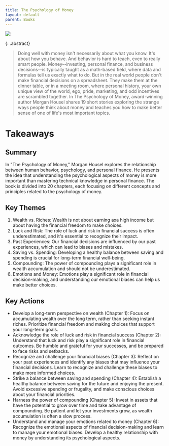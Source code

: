 ```yaml
---
title: The Psychology of Money
layout: default
parent: Books
---
```

![](https://i.gr-assets.com/images/S/compressed.photo.goodreads.com/books/1581527774l/41881472._SY475_.jpg)

{: .abstract}
> Doing well with money isn't necessarily about what you know. It's about how you behave. And behavior is hard to teach, even to really smart people. Money--investing, personal finance, and business decisions--is typically taught as a math-based field, where data and formulas tell us exactly what to do. But in the real world people don't make financial decisions on a spreadsheet. They make them at the dinner table, or in a meeting room, where personal history, your own unique view of the world, ego, pride, marketing, and odd incentives are scrambled together. In The Psychology of Money, award-winning author Morgan Housel shares 19 short stories exploring the strange ways people think about money and teaches you how to make better sense of one of life's most important topics.

# Takeaways
## Summary
In "The Psychology of Money," Morgan Housel explores the relationship between human behavior, psychology, and personal finance. He presents the idea that understanding the psychological aspects of money is more important than mastering technical knowledge in personal finance. The book is divided into 20 chapters, each focusing on different concepts and principles related to the psychology of money.
## Key Themes
1. Wealth vs. Riches: Wealth is not about earning axa high income but about having the financial freedom to make choices.
2. Luck and Risk: The role of luck and risk in financial success is often underestimated, and it's essential to recognize their impact.
3. Past Experiences: Our financial decisions are influenced by our past experiences, which can lead to biases and mistakes.
4. Saving vs. Spending: Developing a healthy balance between saving and spending is crucial for long-term financial well-being.
5. Compounding: The power of compounding plays a significant role in wealth accumulation and should not be underestimated.
6. Emotions and Money: Emotions play a significant role in financial decision-making, and understanding our emotional biases can help us make better choices.
## Key Actions
- Develop a long-term perspective on wealth (Chapter 1): Focus on accumulating wealth over the long term, rather than seeking instant riches. Prioritize financial freedom and making choices that support your long-term goals.
- Acknowledge the role of luck and risk in financial success (Chapter 2): Understand that luck and risk play a significant role in financial outcomes. Be humble and grateful for your successes, and be prepared to face risks and setbacks.
- Recognize and challenge your financial biases (Chapter 3): Reflect on your past experiences and identify any biases that may influence your financial decisions. Learn to recognize and challenge these biases to make more informed choices.
- Strike a balance between saving and spending (Chapter 4): Establish a healthy balance between saving for the future and enjoying the present. Avoid excessive spending or frugality, and make conscious choices about your financial priorities.
- Harness the power of compounding (Chapter 5): Invest in assets that have the potential to grow over time and take advantage of compounding. Be patient and let your investments grow, as wealth accumulation is often a slow process.
- Understand and manage your emotions related to money (Chapter 6): Recognize the emotional aspects of financial decision-making and learn to manage your emotional biases. Develop a healthy relationship with money by understanding its psychological aspects.